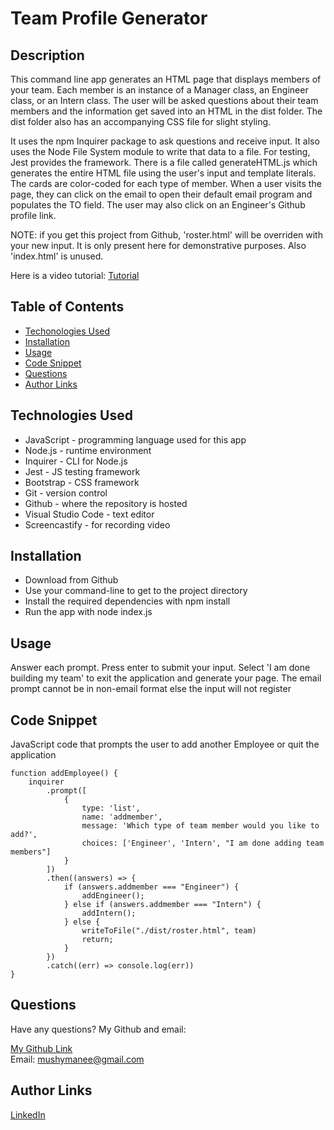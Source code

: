 # Team Profile Generator

## Description 

This command line app generates an HTML page that displays members of your team. Each member is an 
instance of a Manager class, an Engineer class, or an Intern class. The user will be asked questions about 
their team members and the information get saved into an HTML in the dist folder. The dist folder also 
has an accompanying CSS file for slight styling.

It uses the npm Inquirer package to ask questions and receive input. It also uses the Node File System module 
to write that data to a file. For testing, Jest provides the framework. There is a file called 
generateHTML.js which generates the entire HTML file using the user's input and template literals. The cards are 
color-coded for each type of member. When a user visits the page, they can click on the email to open their 
default email program and populates the TO field. The user may also click on an Engineer's Github profile link.

NOTE: if you get this project from Github, 'roster.html' will be overriden with your new input. It is only present 
here for demonstrative purposes. Also 'index.html' is unused.

Here is a video tutorial: [Tutorial](https://watch.screencastify.com/v/o5QVlEuvb6VC4WYJMaz7)

## Table of Contents

* [Techonologies Used](#technologies-used)
* [Installation](#installation)
* [Usage](#usage)
* [Code Snippet](#code-snippet)
* [Questions](#questions)
* [Author Links](#author-links)

## Technologies Used

- JavaScript - programming language used for this app
- Node.js - runtime environment
- Inquirer - CLI for Node.js
- Jest - JS testing framework
- Bootstrap - CSS framework
- Git - version control
- Github - where the repository is hosted
- Visual Studio Code - text editor
- Screencastify - for recording video

## Installation

- Download from Github
- Use your command-line to get to the project directory
- Install the required dependencies with npm install
- Run the app with node index.js

## Usage

Answer each prompt. Press enter to submit your input. Select 'I am done building my team' to exit the application and 
generate your page. The email prompt cannot be in non-email format else the input will not register

## Code Snippet

JavaScript code that prompts the user to add another Employee or quit the application
```
function addEmployee() {
    inquirer
        .prompt([
            {
                type: 'list',
                name: 'addmember',
                message: 'Which type of team member would you like to add?',
                choices: ['Engineer', 'Intern', "I am done adding team members"]
            }
        ])
        .then((answers) => {
            if (answers.addmember === "Engineer") {
                addEngineer();
            } else if (answers.addmember === "Intern") {
                addIntern();
            } else {
                writeToFile("./dist/roster.html", team)
                return;
            }
        })
        .catch((err) => console.log(err))
}
```

## Questions

Have any questions? My Github and email:

[My Github Link](https://github.com/mushymane)  
Email: mushymanee@gmail.com

## Author Links
[LinkedIn](https://www.linkedin.com/in/luigilantin/)